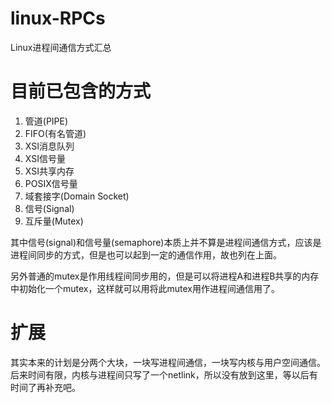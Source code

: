 # linux-RPCs
Linux进程间通信方式汇总

# 目前已包含的方式
1. 管道(PIPE)
2. FIFO(有名管道)
3. XSI消息队列
4. XSI信号量
5. XSI共享内存
6. POSIX信号量
7. 域套接字(Domain Socket)
8. 信号(Signal)
9. 互斥量(Mutex)

其中信号(signal)和信号量(semaphore)本质上并不算是进程间通信方式，应该是进程间同步的方式，但是也可以起到一定的通信作用，故也列在上面。

另外普通的mutex是作用线程间同步用的，但是可以将进程A和进程B共享的内存中初始化一个mutex，这样就可以用将此mutex用作进程间通信用了。

# 扩展
其实本来的计划是分两个大块，一块写进程间通信，一块写内核与用户空间通信。后来时间有限，内核与进程间只写了一个netlink，所以没有放到这里，等以后有时间了再补充吧。
